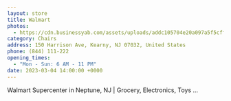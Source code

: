 ```yaml
---
layout: store
title: Walmart
photos:
  - https://cdn.businessyab.com/assets/uploads/addc105704e20a097a5f5cffc33efd4a__united_states_new_jersey_atlantic_county_hammonton_south_white_horse_pike_55_walmart_2750.jpg
category: Chairs
address: 150 Harrison Ave, Kearny, NJ 07032, United States
phone: (844) 111-222
opening_times:
  - "Mon - Sun: 6 AM - 11 PM"
date: 2023-03-04 14:00:00 +0000
---
```


Walmart Supercenter in Neptune, NJ | Grocery, Electronics, Toys ...
